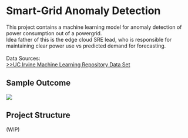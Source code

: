 # Smart-Grid Anomaly Detection

This project contains a machine learning model for anomaly detection of power consumption out of a powergrid.<br>
Idea father of this is the edge cloud SRE lead, who is responsible for maintaining clear power use vs predicted demand for forecasting. <br>
<br>
Data Sources: <br>
[>>UC Irvine Machine Learning Repository Data Set](https://archive.ics.uci.edu/dataset/235/individual+household+electric+power+consumption)<br>

## Sample Outcome
![](https://raw.githubusercontent.com/fenar/etc-ai-wrx/main/smartgrid/data/smartgrid.png)<br>

## Project Structure
(WIP)

